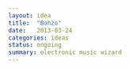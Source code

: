 ```yaml
---
layout: idea
title:  "Bohzo"
date:   2013-03-24
categories: ideas
status: ongoing
summary: electronic music wizard
---
```

